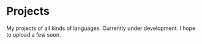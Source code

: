 # Projects
My projects of all kinds of languages. Currently under development. I hope to upload a few soon.
